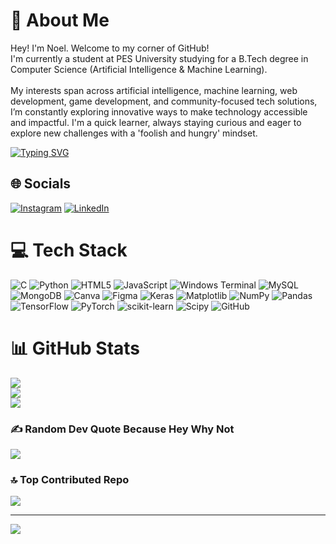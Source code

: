 # 💫 About Me
Hey! I'm Noel. Welcome to my corner of GitHub!<br>I'm currently a student at PES University studying for a B.Tech degree in Computer Science (Artificial Intelligence & Machine Learning).<br><br>My interests span across artificial intelligence, machine learning, web development, game development, and community-focused tech solutions, I’m constantly exploring innovative ways to make technology accessible and impactful. I'm a quick learner, always staying curious and eager to explore new challenges with a 'foolish and hungry' mindset.

[![Typing SVG](https://readme-typing-svg.demolab.com?font=Fira+Code&pause=1000&color=09F700&width=435&lines=AI+%26+ML+Enthusiast;Developer;Artist;Singer;Video+Game+Nerd)](https://git.io/typing-svg)

## 🌐 Socials
[![Instagram](https://img.shields.io/badge/Instagram-%23E4405F.svg?logo=Instagram&logoColor=white)](https://instagram.com/noeljwastaken) [![LinkedIn](https://img.shields.io/badge/LinkedIn-%230077B5.svg?logo=linkedin&logoColor=white)](https://linkedin.com/in/nj05) 

# 💻 Tech Stack
![C](https://img.shields.io/badge/c-%2300599C.svg?style=for-the-badge&logo=c&logoColor=white) ![Python](https://img.shields.io/badge/python-3670A0?style=for-the-badge&logo=python&logoColor=ffdd54) ![HTML5](https://img.shields.io/badge/html5-%23E34F26.svg?style=for-the-badge&logo=html5&logoColor=white) ![JavaScript](https://img.shields.io/badge/javascript-%23323330.svg?style=for-the-badge&logo=javascript&logoColor=%23F7DF1E) ![Windows Terminal](https://img.shields.io/badge/Windows%20Terminal-%234D4D4D.svg?style=for-the-badge&logo=windows-terminal&logoColor=white) ![MySQL](https://img.shields.io/badge/mysql-4479A1.svg?style=for-the-badge&logo=mysql&logoColor=white) ![MongoDB](https://img.shields.io/badge/MongoDB-%234ea94b.svg?style=for-the-badge&logo=mongodb&logoColor=white) ![Canva](https://img.shields.io/badge/Canva-%2300C4CC.svg?style=for-the-badge&logo=Canva&logoColor=white) ![Figma](https://img.shields.io/badge/figma-%23F24E1E.svg?style=for-the-badge&logo=figma&logoColor=white) ![Keras](https://img.shields.io/badge/Keras-%23D00000.svg?style=for-the-badge&logo=Keras&logoColor=white) ![Matplotlib](https://img.shields.io/badge/Matplotlib-%23ffffff.svg?style=for-the-badge&logo=Matplotlib&logoColor=black) ![NumPy](https://img.shields.io/badge/numpy-%23013243.svg?style=for-the-badge&logo=numpy&logoColor=white) ![Pandas](https://img.shields.io/badge/pandas-%23150458.svg?style=for-the-badge&logo=pandas&logoColor=white) ![TensorFlow](https://img.shields.io/badge/TensorFlow-%23FF6F00.svg?style=for-the-badge&logo=TensorFlow&logoColor=white) ![PyTorch](https://img.shields.io/badge/PyTorch-%23EE4C2C.svg?style=for-the-badge&logo=PyTorch&logoColor=white) ![scikit-learn](https://img.shields.io/badge/scikit--learn-%23F7931E.svg?style=for-the-badge&logo=scikit-learn&logoColor=white) ![Scipy](https://img.shields.io/badge/SciPy-%230C55A5.svg?style=for-the-badge&logo=scipy&logoColor=%white) ![GitHub](https://img.shields.io/badge/github-%23121011.svg?style=for-the-badge&logo=github&logoColor=white)
# 📊 GitHub Stats
![](https://github-readme-stats.vercel.app/api?username=NJWasTaken&theme=dark&hide_border=false&include_all_commits=true&count_private=false)<br/>
![](https://github-readme-streak-stats.herokuapp.com/?user=NJWasTaken&theme=dark&hide_border=false)<br/>
![](https://github-readme-stats.vercel.app/api/top-langs/?username=NJWasTaken&theme=dark&hide_border=false&include_all_commits=true&count_private=false&layout=compact)

### ✍️ Random Dev Quote Because Hey Why Not
![](https://quotes-github-readme.vercel.app/api?type=horizontal&theme=tokyonight)

### 🔝 Top Contributed Repo
![](https://github-contributor-stats.vercel.app/api?username=NJWasTaken&limit=5&theme=dark&combine_all_yearly_contributions=true)

---
[![](https://visitcount.itsvg.in/api?id=NJWasTaken&icon=6&color=1)](https://visitcount.itsvg.in)

<!-- Proudly created with GPRM ( https://gprm.itsvg.in ) -->
